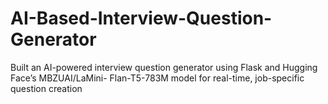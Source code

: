 # AI-Based-Interview-Question-Generator
  Built an AI-powered interview question generator using Flask and Hugging Face’s       MBZUAI/LaMini-       Flan-T5-783M model for real-time, job-specific question creation 

